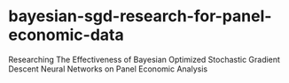 # bayesian-sgd-research-for-panel-economic-data
Researching The Effectiveness of Bayesian Optimized Stochastic Gradient Descent Neural Networks on Panel Economic Analysis
